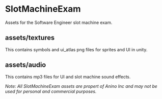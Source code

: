 # SlotMachineExam
Assets for the Software Engineer slot machine exam. 

## assets/textures ##
This contains symbols and ui_atlas png files for sprites and UI in unity.

## assets/audio ##
This contains mp3 files for UI and slot machine sound effects.


*Note: All SlotMachineExam assets are propert of Anino Inc and may not be used for personal and commercial purposes.*
